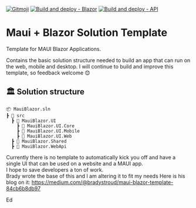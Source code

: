 [![Gitmoji](https://img.shields.io/badge/gitmoji-%20😜%20😍-FFDD67.svg?style=flat-square)](https://gitmoji.dev)
[![Build and deploy - Blazor](https://github.com/bradystroud/MauiBlazorTemplate/actions/workflows/deploy-blazor.yml/badge.svg?branch=main)](https://github.com/bradystroud/MauiBlazorTemplate/actions/workflows/deploy-blazor.yml)
[![Build and deploy - API](https://github.com/bradystroud/MauiBlazorTemplate/actions/workflows/deploy-webapi.yml/badge.svg?branch=main)](https://github.com/bradystroud/MauiBlazorTemplate/actions/workflows/deploy-webapi.yml)

# Maui + Blazor Solution Template
Template for MAUI Blazor Applications.

Contains the basic solution structure needed to build an app that can run on the web, mobile and desktop.
I will continue to build and improve this template, so feedback welcome 😊

## 🏛 Solution structure
```
📦 MauiBlazor.sln
┣ 📂 src
  ┣ 📂 MauiBlazor.UI
    ┣ 📂 MauiBlazor.UI.Core
    ┣ 📂 MauiBlazor.UI.Mobile
    ┣ 📂 MauiBlazor.UI.Web
  ┣ 📂 MauiBlazor.Shared
  ┣ 📂 MauiBlazor.WebApi
```

Currently there is no template to automatically kick you off and have a single UI that can be used on a website and a MAUI app.  
I hope to save developers a ton of work.  
Brady wrote the base of this and I am altering it to fit my needs 
Here is his blog on it: https://medium.com/@bradystroud/maui-blazor-template-84cb6b8db97

Ed
